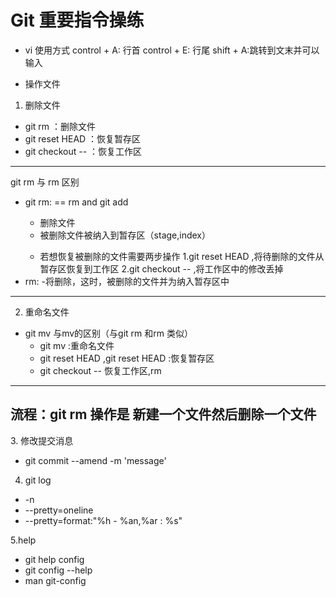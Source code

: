 # Git 重要指令操练

* vi 使用方式
control + A: 行首
control + E: 行尾
shift + A:跳转到文末并可以输入

* 操作文件
1. 删除文件
  * git rm <file> ：删除文件
  * git reset HEAD <file>：恢复暂存区
  * git checkout -- <file>：恢复工作区
---
git rm 与 rm 区别
* git rm: == rm <file> and git add <file>
  - 删除文件
  - 被删除文件被纳入到暂存区（stage,index）
  * 若想恢复被删除的文件需要两步操作
  1.git reset HEAD <file> ,将待删除的文件从暂存区恢复到工作区
  2.git checkout -- <file> ,将工作区中的修改丢掉
* rm:
  -将<file>删除，这时，被删除的文件并为纳入暂存区中
---

2. 重命名文件
* git mv 与mv的区别（与git rm 和rm 类似）
  * git mv <file1> <file2>:重命名文件
  * git reset HEAD <file1>,git reset HEAD <file2>:恢复暂存区
  * git checkout -- <file1> 恢复工作区,rm <file2>
---
  流程：git rm 操作是 新建一个文件然后删除一个文件
---

3. 修改提交消息
* git commit --amend -m 'message'

4. git log
* -n
* --pretty=oneline
* --pretty=format:"%h - %an,%ar : %s"

5.help
* git help config
* git config --help
* man git-config
